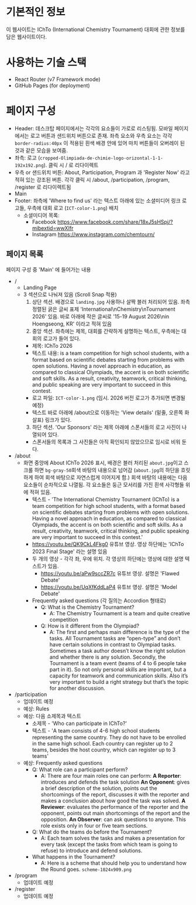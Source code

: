 # 기본적인 정보

이 웹사이트는 IChTo (International Chemistry Tournament) 대회에 관한 정보를 담은 웹사이트이다.

# 사용하는 기술 스택

- React Router (v7 Framework mode)
- GitHub Pages (for deployment)

# 페이지 구성

- Header: 데스크탑 페이지에서는 각각의 요소들이 가로로 리스팅됨. 모바일 페이지에서는 로고 버튼과 샌드위치 버튼으로 존재. 좌측 요소와 우측 요소는 각각 `border-radius:40px` 이 적용된 흰색 배경 안에 있어 마치 버튼들이 오버레이 된 것과 같은 모습을 보여줌.
 - 좌측: 로고 (`cropped-Olimpiada-de-chimie-logo-orizontal-1-1-192x192.png`). 클릭 시 / 로 리다이렉트
 - 우측 or 샌드위치 버튼: About, Participation, Program 과 'Register Now' 라고 적혀 있는 강조된 버튼. 각각 클릭 시 /about, /participation, /program, /register 로 리다이렉트됨
- Main
- Footer: 좌측에 'Where to find us' 라는 텍스트 아래에 있는 소셜미디어 링크 로고들, 우측에 대회 로고 (`ICT-color-1.png`) 배치
  - 소셜미디어 목록:
    - Facebook https://www.facebook.com/share/18xJ5sHSpj/?mibextid=wwXIfr
    - Instagram https://www.instagram.com/chemtourn/

## 페이지 목록

페이지 구성 중 'Main' 에 들어가는 내용

- /
  - Landing Page
  - 3 섹션으로 나눠져 있음 (Scroll Snap 적용)
    1. 상단 섹션. 배경으로 `landing.jpg` 사용하나 살짝 블러 처리되어 있음. 좌측 정렬된 굵은 글씨 표제 'International\nChemistry\nTournament 2026' 있음. 바로 아래에 작은 글씨로 '15-19 August 2026\nin Hoengseong, KR' 이라고 적혀 있음
    2. 중앙 섹션. 좌측에는 제목, 대회를 간략하게 설명하는 텍스트, 우측에는 대회의 로고가 들어 있다.
      - 제목: IChTo 2026
      - 텍스트 내용: is a team competition for high school students, with a format based on scientific debates starting from problems with open solutions. Having a novel approach in education, as compared to classical Olympiads, the accent is on both scientific and soft skills. As a result, creativity, teamwork, critical thinking, and public speaking are very important to succeed in this contest.
      - 로고 파일: `ICT-color-1.png` (임시. 2026 버전 로고가 추가되면 변경될 예정)
      - 텍스트 바로 아래에 /about으로 이동하는 'View details' (밑줄, 오른쪽 화살표) 링크가 있다.
    3. 하단 섹션. 'Our Sponsors' 라는 제목 아래에 스폰서들의 로고 사진이 나열되어 있다.
      - 스폰서들의 목록과 그 사진들은 아직 확인되지 않았으므로 임시로 비워 둔다.
- /about
  - 화면 중앙에 About IChTo 2026 표시, 배경은 블러 처리된 `about.jpg`이고 스크롤 하면 `bg-gray-50`회색 바탕의 내용으로 넘어감 (`about.jpg`의 하단을 흐릿하게 하여 회색 바탕으로 자연스럽게 이어지게 함.) 회색 바탕의 내용에는 다음 요소들이 순차적으로 나열됨. 각 요소들은 둥근 모서리를 가진 흰색 사각형들 위에 적혀 있음.
    - 텍스트 - 'The International Chemistry Tournament (IChTo) is a team competition for high school students, with a format based on scientific debates starting from problems with open solutions. Having a novel approach in education, as compared to classical Olympiads, the accent is on both scientific and soft skills. As a result, creativity, teamwork, critical thinking, and public speaking are very important to succeed in this contest.'
    - https://youtu.be/QK9CkL4Fkg0 유튜브 영상. 영상 하단에는 'IChTo 2023 Final Stage' 라는 설명 있음
    - 두 개의 영상 - 각각 좌, 우에 위치. 각 영상의 하단에는 영상에 대한 설명 텍스트가 있음.
      - https://youtu.be/aPw9sccZR7c 유튜브 영상. 설명은 'Flawed Debate'
      - https://youtu.be/UqXfKddLaP4 유튜브 영상. 설명은 'Model Debate'
    - Frequently asked questions (각 질의는 Accordion 형태로)
      - Q: What is the Chemistry Tournament?
        - A: The Chemistry Tournament is a team and quite creative competition
      - Q: How is it different from the Olympiad?
        - A: The first and perhaps main difference is the type of the tasks. All Tournament tasks are “open-type” and don’t have certain solutions in contrast to Olympiad tasks. Sometimes a task author doesn’t know the right solution and whether there is any solution.
          Secondly, the Tournament is a team event (teams of 4 to 6 people take part in it). So not only personal skills are important, but a capacity for teamwork and communication skills. Also it’s very important to build a right strategy but that’s the topic for another discussion.
- /participation
  - 업데이트 예정
  - 예상: Rules
  - 예상: 다음 소제목과 텍스트
    - 소제목 - 'Who can participate in IChTo?'
    - 텍스트 - 'A team consists of 4-6 high school students representing the same country. They do not have to be enrolled in the same high school. Each country can register up to 2 teams, besides the host country, which can register up to 3 teams'
  - 예상: Frequently asked questions
    - Q: What role can a participant perform?
      - A: There are four main roles one can perform:
        **A Reporter**: introduces and defends the task solution
        **An Opponent**: gives a brief description of the solution, points out the shortcomings of the report, discusses it with the reporter and makes a conclusion about how good the task was solved.
        **A Reviewer**: evaluates the performance of the reporter and the opponent, points out main shortcomings of the report and the opposition.
        **An Observer**: can ask questions to anyone. This role exists only in four or five team sections.
    - Q: What do the teams do before the Tournament?
      - A: Each team solves the tasks and makes a presentation for every task (except the tasks from which team is going to refuse) to introduce and defend solutions.
    - What happens in the Tournament?
      - A: Here is a scheme that should help you to understand how the Round goes.
        `scheme-1024x909.png`
- /program
  - 업데이트 예정
- /register
  - 업데이트 예정
